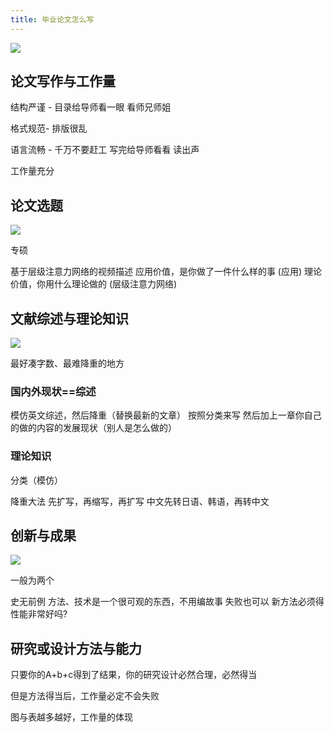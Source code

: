 ```yaml
---
title: 毕业论文怎么写
---
```


![](https://pic.imgdb.cn/item/65056a43661c6c8e5409edf8.png)

## 论文写作与工作量

结构严谨 - 目录给导师看一眼 看师兄师姐

格式规范- 排版很乱

语言流畅 - 千万不要赶工 写完给导师看看 读出声

工作量充分

## 论文选题

![](https://pic.imgdb.cn/item/65056a43661c6c8e5409edcb.png)

专硕

基于层级注意力网络的视频描述
应用价值，是你做了一件什么样的事 (应用)
理论价值，你用什么理论做的 (层级注意力网络)

## 文献综述与理论知识

![](https://pic.imgdb.cn/item/65056a43661c6c8e5409edd7.png)

最好凑字数、最难降重的地方

### 国内外现状==综述

模仿英文综述，然后降重（替换最新的文章）
按照分类来写
然后加上一章你自己的做的内容的发展现状（别人是怎么做的）

### 理论知识

分类（模仿）

降重大法
先扩写，再缩写，再扩写
中文先转日语、韩语，再转中文

## 创新与成果

![](https://pic.imgdb.cn/item/65056a43661c6c8e5409ede5.png)

一般为两个

史无前例
方法、技术是一个很可观的东西，不用编故事
失败也可以
新方法必须得性能非常好吗?

## 研究或设计方法与能力

只要你的A+b+c得到了结果，你的研究设计必然合理，必然得当

但是方法得当后，工作量必定不会失败

图与表越多越好，工作量的体现